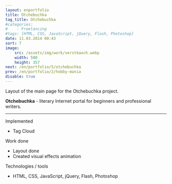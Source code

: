 ```yaml
---
layout: enportfolio
title: Otchebuchka
tag_title: Otchebuchka
#categories:
#    - Freelancing
#tags: [HTML, CSS, JavaScript, jQuery, Flash, Photoshop]
date: 11.03.2014 00:43
sort: 7
image: 
    src: /assets/img/work/verstkaoch.webp 
    width: 500
    height: 357
next: /en/portfolio/5/otchebuchka
prev: /en/portfolio/2/hobby-mania
disable: true
---
```


Layout of the main page for the Otchebuchka project.

**Otchebuchka** - literary Internet portal for beginners and professional writers.

---

Implemented

* Tag Cloud

Work done

* Layout done
* Created visual effects animation

Technologies / tools

* HTML, CSS, JavaScript, jQuery, Flash, Photoshop
